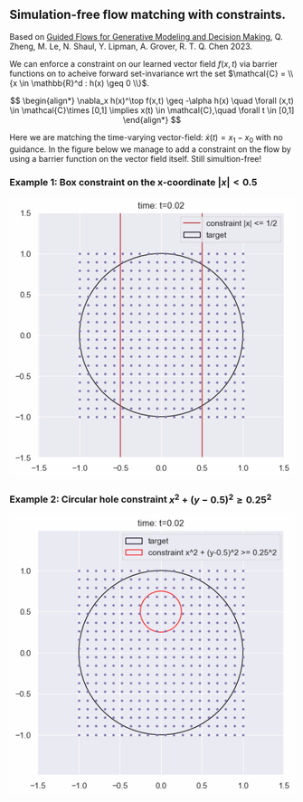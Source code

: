 ## Simulation-free flow matching with constraints.
Based on <a href="https://arxiv.org/abs/2311.13443">Guided Flows for Generative Modeling and Decision Making</a>, Q. Zheng, M. Le, N. Shaul, Y. Lipman, A. Grover, R. T. Q. Chen 2023.

We can enforce a constraint on our learned vector field $f(x,t)$ via barrier functions on to acheive forward set-invariance wrt the set $\mathcal{C} = \\{x \in \mathbb{R}^d : h(x) \geq 0 \\}$.

$$
\begin{align*}
\nabla_x h(x)^\top f(x,t) \geq -\alpha h(x) \quad \forall (x,t) \in \mathcal{C}\times [0,1] \implies x(t) \in \mathcal{C},\quad \forall t \in [0,1]
\end{align*}
$$


Here we are matching the time-varying vector-field: $\dot x(t) = x_1-x_0$ with no guidance. In the figure below we manage to add a constraint on the flow by using a barrier function on the vector field itself. Still simultion-free!

### Example 1: Box constraint on the x-coordinate $|x| < 0.5$

![alt text](https://github.com/AaronHavens/FlowMatching/blob/main/assets/circle_flow_wall_const.gif?raw=true)



### Example 2: Circular hole constraint $x^2 + (y-0.5)^2 \geq 0.25^2$

![alt text](https://github.com/AaronHavens/FlowMatching/blob/main/assets/circle_flow_hole_const.gif?raw=true)
